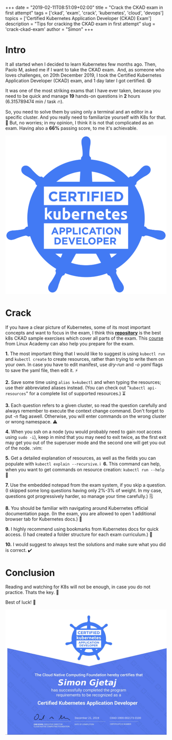 +++
date        = "2019-02-11T08:51:09+02:00"
title       = "Crack the CKAD exam in first attempt"
tags        = ['ckad', 'exam', 'crack', 'kubernetes', 'cloud', 'devops']
topics      = ['Certified Kubernetes Application Developer (CKAD) Exam']
description = "Tips for cracking the CKAD exam in first attempt"
slug        = 'crack-ckad-exam'
author      = "Simon"
+++

# Intro 

It all started when I decided to learn Kubernetes few months ago.
Then, Paolo M, asked me if I want to take the CKAD exam. 
And, as someone who loves challenges, on 20th December 2019, I took the Certified Kubernetes Application Developer (CKAD) exam, and 1 day later I got certified. 😄

It was one of the most striking exams that I have ever taken, because you need to be quick and manage **19** hands-on questions in **2** hours (6.315789474 min / task 🔥).

So, you need to solve them by using only a terminal and an editor in a specific cluster. And you really need to familiarize yourself with K8s for that. 🙂
But, no worries; in my opinion, I think it is not that complicated as an exam. Having also a **66%** passing score, to me it's achievable.

![](/posts/logo_ckad.png)

# Crack

If you have a clear picture of Kubernetes, some of its most important concepts and want to focus in the exam, I think this **[repository](https://github.com/dgkanatsios/CKAD-exercises)** is the best k8s CKAD sample exercises which cover all parts of the exam.
This [course](https://linuxacademy.com/cp/modules/view/id/305) from Linux Academy can also help you prepare for the exam.

**1.** The most important thing that I would like to suggest is using `kubectl run` and `kubectl create` to create resources, rather than trying to write them on your own. In case you have to edit manifest, use _dry-run_ and _-o yaml_ flags to save the yaml file, then edit it. ⚡️


**2.** Save some time using `alias k=kubectl` and when typing the resources; use their abbreviated aliases instead. (You can check out "`kubectl api-resources`" for a complete list of supported resources.) ⏳


**3.** Each question refers to a given cluster, so read the question carefully and always remember to execute the context change command. Don't forget to put _-n_ flag aswell. Otherwise, you will enter commands on the wrong cluster or wrong namespace. ⚠️


**4.** When you ssh on a node (you would probably need to gain root access using `sudo -i`), keep in mind that you may need to exit twice, as the first exit may get you out of the superuser mode and the second one will get you out of the node. :vim:


**5.** Get a detailed explanation of resources, as well as the fields you can populate with `kubectl explain --recursive`. ℹ️
️
**6.**  This command can help, when you want to get commands on resource creation: `kubectl run --help` 🤔


**7.** Use the embedded notepad from the exam system, if you skip a question. (I skipped some long questions having only 2%-3% of weight. In my case, questions got progressively harder, so manage your time carefully.) 🗒️


**8.** You should be familiar with navigating around Kubernetes official documentation page. (In the exam, you are allowed to open 1 additional browser tab for Kubernetes docs.) 🧭


**9.** I highly recommend using bookmarks from Kubernetes docs for quick access. (I had created a folder structure for each exam curriculum.) 🔖


**10.** I would suggest to always test the solutions and make sure what you did is correct. ✔️


# Conclusion


Reading and watching for K8s will not be enough, in case you do not practice. Thats the key. 🎯

Best of luck! 💪

![](/posts/Simon-Gjetaj-CKAD.jpg)
